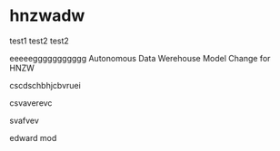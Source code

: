# hnzwadw
test1 test2 test2

eeeeeggggggggggg
Autonomous Data Werehouse Model Change for HNZW

cscdschbhjcbvruei


csvaverevc

svafvev

edward mod
